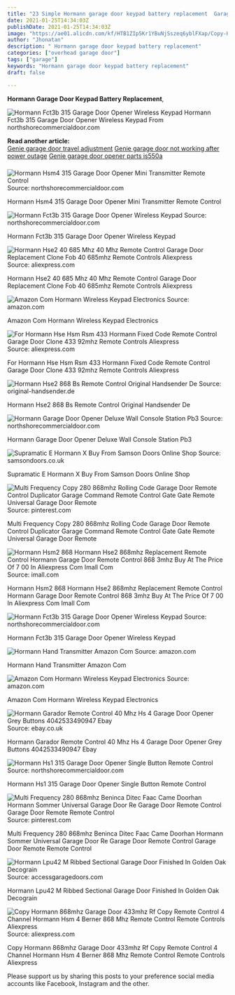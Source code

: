 ```yaml
---
title: "23 Simple Hormann garage door keypad battery replacement  Garage Door Installation"
date: 2021-01-25T14:34:03Z
publishDate: 2021-01-25T14:34:03Z
image: "https://ae01.alicdn.com/kf/HTB1ZIp5Kr1YBuNjSszeq6yblFXap/Copy-Hormann-868Mhz-Garage-Door-433mhz-RF-Copy-Remote-Control-4-channel-HORMANN-HSM-4-BERNER.jpg_Q90.jpg_.webp"
author: "Jhonatan"
description: " Hormann garage door keypad battery replacement"
categories: ["overhead garage door"]
tags: ["garage"]
keywords: "Hormann garage door keypad battery replacement"
draft: false

---
```

<!-- Head tag Code -->
**Hormann Garage Door Keypad Battery Replacement**, 

![Hormann Fct3b 315 Garage Door Opener Wireless Keypad](https://sep.yimg.com/ay/yhst-16416632405890/hormann-fct3b-315-garage-door-opener-wireless-keypad-47.gif "Hormann Fct3b 315 Garage Door Opener Wireless Keypad")
Hormann Fct3b 315 Garage Door Opener Wireless Keypad From northshorecommercialdoor.com

**Read another article:**  
[Genie garage door travel adjustment](/genie-garage-door-travel-adjustment/)
[Genie garage door not working after power outage](/genie-garage-door-not-working-after-power-outage/)
[Genie garage door opener parts is550a](/genie-garage-door-opener-parts-is550a/)




### 

 


![Hormann Hsm4 315 Garage Door Opener Mini Transmitter Remote Control](https://sep.yimg.com/ay/yhst-16416632405890/hormann-hsm4-315-garage-door-opener-mini-transmitter-remote-control-48.gif "Hormann Hsm4 315 Garage Door Opener Mini Transmitter Remote Control")
Source: northshorecommercialdoor.com

Hormann Hsm4 315 Garage Door Opener Mini Transmitter Remote Control  

![Hormann Fct3b 315 Garage Door Opener Wireless Keypad](https://sep.yimg.com/ay/yhst-16416632405890/hormann-fct3b-315-garage-door-opener-wireless-keypad-45.gif "Hormann Fct3b 315 Garage Door Opener Wireless Keypad")
Source: northshorecommercialdoor.com

Hormann Fct3b 315 Garage Door Opener Wireless Keypad  

![Hormann Hse2 40 685 Mhz 40 Mhz Remote Control Garage Door Replacement Clone Fob 40 685mhz Remote Controls Aliexpress](https://ae01.alicdn.com/kf/Heeb81427b50648d68f1859cb1a6f6ad7a/Hormann-HSE2-40-685-MHz-40-MHz-Remote-Control-garage-door-Replacement-Clone-Fob-40-685MHz.jpg "Hormann Hse2 40 685 Mhz 40 Mhz Remote Control Garage Door Replacement Clone Fob 40 685mhz Remote Controls Aliexpress")
Source: aliexpress.com

Hormann Hse2 40 685 Mhz 40 Mhz Remote Control Garage Door Replacement Clone Fob 40 685mhz Remote Controls Aliexpress  

![Amazon Com Hormann Wireless Keypad Electronics](https://m.media-amazon.com/images/I/31Y2CMIMMZL._AC_.jpg "Amazon Com Hormann Wireless Keypad Electronics")
Source: amazon.com

Amazon Com Hormann Wireless Keypad Electronics  

![For Hormann Hse Hsm Rsm 433 Hormann Fixed Code Remote Control Garage Door Clone 433 92mhz Remote Controls Aliexpress](https://ae01.alicdn.com/kf/Hf65e740d95ac4edba26f5d261ee46dd8B.jpg "For Hormann Hse Hsm Rsm 433 Hormann Fixed Code Remote Control Garage Door Clone 433 92mhz Remote Controls Aliexpress")
Source: aliexpress.com

For Hormann Hse Hsm Rsm 433 Hormann Fixed Code Remote Control Garage Door Clone 433 92mhz Remote Controls Aliexpress  

![Hormann Hse2 868 Bs Remote Control Original Handsender De](https://original-handsender.de/images/p67038386_hormann-hse-2-868-bs.jpg "Hormann Hse2 868 Bs Remote Control Original Handsender De")
Source: original-handsender.de

Hormann Hse2 868 Bs Remote Control Original Handsender De  

![Hormann Garage Door Opener Deluxe Wall Console Station Pb3](https://sep.yimg.com/ay/yhst-16416632405890/hormann-pb3-garage-door-opener-deluxe-wall-console-station-52.gif "Hormann Garage Door Opener Deluxe Wall Console Station Pb3")
Source: northshorecommercialdoor.com

Hormann Garage Door Opener Deluxe Wall Console Station Pb3  

![Supramatic E Hormann X Buy From Samson Doors Online Shop](https://products.samsondoors.co.uk/images/products_samson/g_6806_l.jpg "Supramatic E Hormann X Buy From Samson Doors Online Shop")
Source: samsondoors.co.uk

Supramatic E Hormann X Buy From Samson Doors Online Shop  

![Multi Frequency Copy 280 868mhz Rolling Code Garage Door Remote Control Duplicator Garage Command Remote Control Gate Gate Remote Universal Garage Door Remote](https://i.pinimg.com/736x/c7/55/31/c75531ff28928c0971c10b97081774b6.jpg "Multi Frequency Copy 280 868mhz Rolling Code Garage Door Remote Control Duplicator Garage Command Remote Control Gate Gate Remote Universal Garage Door Remote")
Source: pinterest.com

Multi Frequency Copy 280 868mhz Rolling Code Garage Door Remote Control Duplicator Garage Command Remote Control Gate Gate Remote Universal Garage Door Remote  

![Hormann Hsm2 868 Hormann Hse2 868mhz Replacement Remote Control Hormann Garage Door Remote Control 868 3mhz Buy At The Price Of 7 00 In Aliexpress Com Imall Com](https://ae01.alicdn.com/kf/He3d19e622bd146a0b0d3aacb74bebe3bp/Hormann-HSM2-868-Hormann-HSE2-868mhz-replacement-remote-control-HORMANN-garage-door-remote-control-868-3MHz.jpg "Hormann Hsm2 868 Hormann Hse2 868mhz Replacement Remote Control Hormann Garage Door Remote Control 868 3mhz Buy At The Price Of 7 00 In Aliexpress Com Imall Com")
Source: imall.com

Hormann Hsm2 868 Hormann Hse2 868mhz Replacement Remote Control Hormann Garage Door Remote Control 868 3mhz Buy At The Price Of 7 00 In Aliexpress Com Imall Com  

![Hormann Fct3b 315 Garage Door Opener Wireless Keypad](https://sep.yimg.com/ay/yhst-16416632405890/hormann-fct3b-315-garage-door-opener-wireless-keypad-47.gif "Hormann Fct3b 315 Garage Door Opener Wireless Keypad")
Source: northshorecommercialdoor.com

Hormann Fct3b 315 Garage Door Opener Wireless Keypad  

![Hormann Hand Transmitter Amazon Com](https://m.media-amazon.com/images/I/21Nkg5BAg+L._AC_SS450_.jpg "Hormann Hand Transmitter Amazon Com")
Source: amazon.com

Hormann Hand Transmitter Amazon Com  

![Amazon Com Hormann Wireless Keypad Electronics](https://images-na.ssl-images-amazon.com/images/I/31Y2CMIMMZL._SR600%2C315_PIWhiteStrip%2CBottomLeft%2C0%2C35_PIStarRatingFOURANDHALF%2CBottomLeft%2C360%2C-6_SR600%2C315_ZA60%2C445%2C290%2C400%2C400%2CAmazonEmberBold%2C12%2C4%2C0%2C0%2C5_SCLZZZZZZZ_FMpng_BG255%2C255%2C255.jpg "Amazon Com Hormann Wireless Keypad Electronics")
Source: amazon.com

Amazon Com Hormann Wireless Keypad Electronics  

![Hormann Garador Remote Control 40 Mhz Hs 4 Garage Door Opener Grey Buttons 4042533490947 Ebay](https://i.ebayimg.com/images/g/HOYAAOSwZGJcXG0y/s-l300.jpg "Hormann Garador Remote Control 40 Mhz Hs 4 Garage Door Opener Grey Buttons 4042533490947 Ebay")
Source: ebay.co.uk

Hormann Garador Remote Control 40 Mhz Hs 4 Garage Door Opener Grey Buttons 4042533490947 Ebay  

![Hormann Hs1 315 Garage Door Opener Single Button Remote Control](https://s.yimg.com/aah/yhst-16416632405890/hormann-hs1-315-garage-door-opener-single-button-remote-control-80.jpg "Hormann Hs1 315 Garage Door Opener Single Button Remote Control")
Source: northshorecommercialdoor.com

Hormann Hs1 315 Garage Door Opener Single Button Remote Control  

![Multi Frequency 280 868mhz Beninca Ditec Faac Came Doorhan Hormann Sommer Universal Garage Door Re Garage Door Remote Control Garage Door Remote Remote Control](https://i.pinimg.com/736x/9d/a6/7d/9da67dddb4028bd98267718ec04722a9.jpg "Multi Frequency 280 868mhz Beninca Ditec Faac Came Doorhan Hormann Sommer Universal Garage Door Re Garage Door Remote Control Garage Door Remote Remote Control")
Source: pinterest.com

Multi Frequency 280 868mhz Beninca Ditec Faac Came Doorhan Hormann Sommer Universal Garage Door Re Garage Door Remote Control Garage Door Remote Remote Control  

![Hormann Lpu42 M Ribbed Sectional Garage Door Finished In Golden Oak Decograin](https://www.accessgaragedoors.com/wp-content/uploads/Hormann-Sectional-Golden-Oak-New-Maldenxfinall.jpg "Hormann Lpu42 M Ribbed Sectional Garage Door Finished In Golden Oak Decograin")
Source: accessgaragedoors.com

Hormann Lpu42 M Ribbed Sectional Garage Door Finished In Golden Oak Decograin  

![Copy Hormann 868mhz Garage Door 433mhz Rf Copy Remote Control 4 Channel Hormann Hsm 4 Berner 868 Mhz Remote Control Remote Controls Aliexpress](https://ae01.alicdn.com/kf/HTB1ZIp5Kr1YBuNjSszeq6yblFXap/Copy-Hormann-868Mhz-Garage-Door-433mhz-RF-Copy-Remote-Control-4-channel-HORMANN-HSM-4-BERNER.jpg_Q90.jpg_.webp "Copy Hormann 868mhz Garage Door 433mhz Rf Copy Remote Control 4 Channel Hormann Hsm 4 Berner 868 Mhz Remote Control Remote Controls Aliexpress")
Source: aliexpress.com

Copy Hormann 868mhz Garage Door 433mhz Rf Copy Remote Control 4 Channel Hormann Hsm 4 Berner 868 Mhz Remote Control Remote Controls Aliexpress  

Please support us by sharing this posts to your preference social media accounts like Facebook, Instagram and the other.

